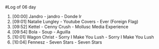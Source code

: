 #Log of 06 day

1. [00:00] Jandro - jandro - Donde Ir
1. [09:01] Natalie Lungley - Youtube Covers - Ever (Foreign Flag)
1. [09:52] Kettel - Cenny Crush - Mollusc Media Experience
1. [09:54] Bola - Soup - Aguilla
1. [10:01] Wagon Christ - Sorry I Make You Lush - Sorry I Make You Lush
1. [10:04] Fennesz - Seven Stars - Seven Stars
